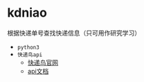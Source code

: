 kdniao
=============
根据快递单号查找快递信息（只可用作研究学习）

* `python3`
* `快递鸟api`
    * [快递鸟官网](http://www.kdniao.com/)
    * [api文档](http://www.kdniao.com/api-track)